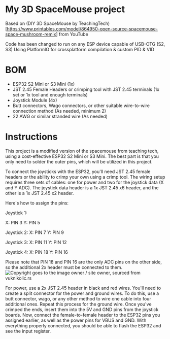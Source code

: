 # My 3D SpaceMouse project

Based on (DIY 3D SpaceMouse by TeachingTech)[https://www.printables.com/model/864950-open-source-spacemouse-space-mushroom-remix] from YouTube 

Code has been changed to run on any ESP device capable of USB-OTG (S2, S3)
Using PlatformIO for crossplatform compilation & custom PID & VID 

# BOM
- ESP32 S2 Mini or S3 Mini (1x)
- JST 2.45 Female Headers or crimping tool with JST 2.45 terminals (1x set or 1x tool and enough terminals)
- Joystick Module (4x)
- Butt connectors, Wago connectors, or other suitable wire-to-wire connection method (As needed, minimum 2)
- 22 AWG or similar stranded wire (As needed)

# Instructions
This project is a modified version of the spacemouse from teaching tech, using a cost-effective ESP32 S2 Mini or S3 Mini. The best part is that you only need to solder the outer pins, which will be utilized in this project.

To connect the joysticks with the ESP32, you'll need JST 2.45 female headers or the ability to crimp your own using a crimp tool. The wiring setup requires three sets of cables: one for power and two for the joystick data (X and Y ADC). The joystick data header is a 1x JST 2.45 x6 header, and the other is a 1x JST 2.45 x2 header.

Here's how to assign the pins:

Joystick 1:

X: PIN 3
Y: PIN 5

Joystick 2:
X: PIN 7
Y: PIN 9

Joystick 3:
X: PIN 11
Y: PIN 12

Joystick 4:
X: PIN 18
Y: PIN 16

Please note that PIN 18 and PIN 16 are the only ADC pins on the other side, so the additional 2x header must be connected to them.
![Copyright goes to the image owner / site owner, sourced from vuknikolic.rs](https://github.com/Xapu1337/NebuJoy/assets/29353794/4c5ee942-5bc0-46fd-8d2f-170f23403d0f)

For power, use a 2x JST 2.45 header in black and red wires. You'll need to create a split connector for the power and ground wires. To do this, use a butt connector, wago, or any other method to wire one cable into four additional ones. Repeat this process for the ground wire.
Once you've crimped the ends, insert them into the 5V and GND pins from the joystick boards. Now, connect the female-to-female header to the ESP32 pins you assigned earlier, as well as the power pins for VBUS and GND.
With everything properly connected, you should be able to flash the ESP32 and see the input register.
